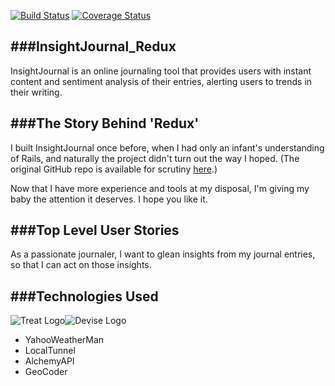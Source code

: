 [![Build Status](https://travis-ci.org/vanderhoop/InsightJournal_Redux.png)](https://travis-ci.org/vanderhoop/InsightJournal_Redux) [![Coverage Status](https://coveralls.io/repos/vanderhoop/InsightJournal_Redux/badge.png)](https://coveralls.io/r/vanderhoop/InsightJournal_Redux)

###InsightJournal_Redux
---

InsightJournal is an online journaling tool that provides users with instant content and sentiment analysis of their entries, alerting users to trends in their writing.

###The Story Behind 'Redux'
---
I built InsightJournal once before, when I had only an infant's understanding of Rails, and naturally the project didn't turn out the way I hoped. (The original GitHub repo is available for scrutiny [here](https://github.com/vanderhoop/ThoughtLog).)

Now that I have more experience and tools at my disposal, I'm giving my baby the attention it deserves. I hope you like it.

###Top Level User Stories
---
As a passionate journaler,
I want to glean insights from my journal entries,
so that I can act on those insights.

###Technologies Used
---
![Treat Logo](http://www.louismullie.com/treat/treat-logo.jpg)![Devise Logo](https://raw.github.com/plataformatec/devise/master/devise.png)

- YahooWeatherMan
- LocalTunnel
- AlchemyAPI
- GeoCoder
